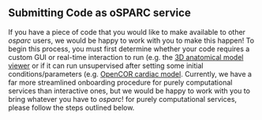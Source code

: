 ## Submitting Code as oSPARC service

If you have a piece of code that you would like to make available to other *osparc* users, we would be happy to work with you to make this happen! To begin this process, you must first determine whether your code requires a custom GUI or real-time interaction to run (e.g. the [3D anatomical model viewer](/docs/tutorials/anatomical_viewer.md)  or  if it can run unsupervised after setting some initial conditions/parameters (e.g. [OpenCOR cardiac model](docs/tutorials/opencor.md). Currently, we have a far more streamlined onboarding procedure for purely computational services than interactive ones, but we would be happy to work with you to bring whatever you have to *osparc*! for purely computational services, please follow the steps outlined below.

